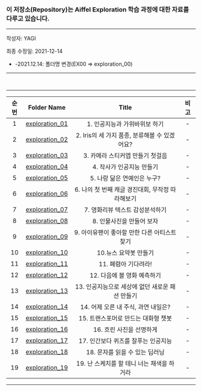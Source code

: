 ### 이 저장소(Repository)는 Aiffel Exploration 학습 과정에 대한 자료를 다루고 있습니다.

***
작성자: YAGI<br>

최종 수정일: 2021-12-14
+ -2021.12.14: 폴더명 변경(EX00 => exploration_00)
***

<br>

***
|순번|Folder Name|Title|비고|
|:--------:|:--------:|:--------:|:--------:|
|1|<a href="https://nbviewer.org/github/YAGI0423/aiffel_exploration/blob/master/exploration_01/EX01_v5_1.ipynb" target="_blank">exploration_01</a>|1. 인공지능과 가위바위보 하기|-|
|2|[exploration_02](https://nbviewer.org/github/YAGI0423/aiffel_exploration/blob/master/exploration_02/EX02_v2_1.ipynb)|2. Iris의 세 가지 품종, 분류해볼 수 있겠어요?|-|
|3|[exploration_03](https://nbviewer.org/github/YAGI0423/aiffel_exploration/blob/master/exploration_03/EX03_v2_1.ipynb)|3. 카메라 스티커앱 만들기 첫걸음|-|
|4|[exploration_04](https://nbviewer.org/github/YAGI0423/aiffel_exploration/blob/master/exploration_04/EX04_v3_2.ipynb)|4. 작사가 인공지능 만들기|-|
|5|[exploration_05](https://nbviewer.org/github/YAGI0423/aiffel_exploration/blob/master/exploration_05/EX05_v3_1.ipynb)|5. 나랑 닮은 연예인은 누구?|-|
|6|[exploration_06](https://nbviewer.org/github/YAGI0423/aiffel_exploration/blob/master/exploration_06/EX06_v3_1.ipynb)|6. 나의 첫 번째 캐글 경진대회, 무작정 따라해보기|-|
|7|[exploration_07](https://nbviewer.org/github/YAGI0423/aiffel_exploration/blob/master/exploration_07/EX07_v4_1.ipynb)|7. 영화리뷰 텍스트 감성분석하기|-|
|8|[exploration_08](https://nbviewer.org/github/YAGI0423/aiffel_exploration/blob/master/exploration_08/EX08_v3_1.ipynb)|8. 인물사진을 만들어 보자|-|
|9|[exploration_09](https://nbviewer.org/github/YAGI0423/aiffel_exploration/blob/master/exploration_09/EX09_v4_1.ipynb)|9. 아이유팬이 좋아할 만한 다른 아티스트 찾기|-|
|10|[exploration_10](https://nbviewer.org/github/YAGI0423/aiffel_exploration/blob/master/exploration_10/EX10_v5_1.ipynb)|10.뉴스 요약봇 만들기|-|
|11|[exploration_11](https://nbviewer.org/github/YAGI0423/aiffel_exploration/blob/master/exploration_11/EX11_v6_1.ipynb)|11. 폐렴아 기다려라!|-|
|12|[exploration_12](https://nbviewer.org/github/YAGI0423/aiffel_exploration/blob/master/exploration_12/EX12_v4_1.ipynb)|12. 다음에 볼 영화 예측하기|-|
|13|[exploration_13](https://nbviewer.org/github/YAGI0423/aiffel_exploration/blob/master/exploration_13/EX13_v9_5.ipynb)|13. 인공지능으로 세상에 없던 새로운 패션 만들기|-|
|14|[exploration_14](https://nbviewer.org/github/YAGI0423/aiffel_exploration/blob/master/exploration_14/EX14_v2_2.ipynb)|14. 어제 오른 내 주식, 과연 내일은?|-|
|15|[exploration_15](https://nbviewer.org/github/YAGI0423/aiffel_exploration/blob/master/exploration_15/EX15_v3_1.ipynb)|15. 트랜스포머로 만드는 대화형 챗봇|-|
|16|[exploration_16](https://nbviewer.org/github/YAGI0423/aiffel_exploration/blob/master/exploration_16/EX16_v4_1.ipynb)|16. 흐린 사진을 선명하게|-|
|17|[exploration_17](https://nbviewer.org/github/YAGI0423/aiffel_exploration/blob/master/exploration_17/EX17_v4_1.ipynb)|17. 인간보다 퀴즈를 잘푸는 인공지능|-|
|18|[exploration_18](https://nbviewer.org/github/YAGI0423/aiffel_exploration/blob/master/exploration_18/EX18_v2_1.ipynb)|18. 문자를 읽을 수 있는 딥러닝|-|
|19|[exploration_19](https://nbviewer.org/github/YAGI0423/aiffel_exploration/blob/master/exploration_19/EX19_v2_1.ipynb)|19. 난 스케치를 할 테니 너는 채색을 하거라|-|

***
